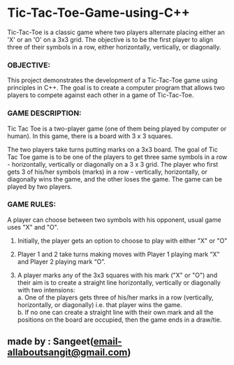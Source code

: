 # Tic-Tac-Toe-Game-using-C++ 
Tic-Tac-Toe is a classic game where two players alternate placing either an 'X' or an 'O' on a 3x3 grid. The objective is to be the first player to align three of their symbols in a row, either horizontally, vertically, or diagonally.

### OBJECTIVE:
This project demonstrates the development of a Tic-Tac-Toe game using principles in C++. The goal is to create a computer program that allows two players to compete against each other in a game of Tic-Tac-Toe.

### GAME DESCRIPTION:
Tic Tac Toe is a two-player game (one of them being played by computer or human). In this game, there is a board with 3 x 3 squares.<br/>

The two players take turns putting marks on a 3x3 board. The goal of Tic Tac Toe game is to be one of the players to get three same symbols in a row - horizontally, vertically or diagonally on a 3 x 3 grid.  The player who first gets 3 of his/her symbols (marks) in a row - vertically, horizontally, or diagonally wins the game, and the other loses the game. 
The game can be played by two players. 

### GAME RULES:
A player can choose between two symbols with his opponent, usual game uses "X" and "O". 
1.	Initially, the player gets an option to choose to play with either "X" or "O"

2.	Player 1 and 2 take turns making moves with Player 1 playing mark “X” and Player 2 playing mark “O”.

3.	A player marks any of the 3x3 squares with his mark ("X" or "O") and their aim is to create a straight line horizontally, vertically or diagonally with two intensions:<br/>
 a.	One of the players gets three of his/her marks in a row (vertically, horizontally, or diagonally) i.e. that player wins the game.<br/>
 b.	If no one can create a straight line with their own mark and all the positions on the board are occupied, then the game ends in a draw/tie.
 ## made by : Sangeet(email-allaboutsangit@gmail.com)
